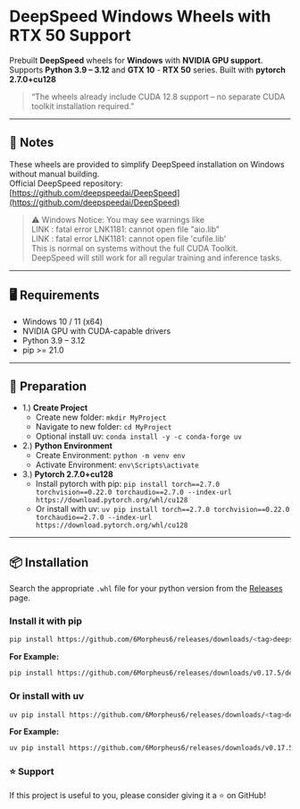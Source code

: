 # DeepSpeed Windows Wheels with RTX 50 Support

Prebuilt **DeepSpeed** wheels for **Windows** with **NVIDIA GPU support**.  
Supports **Python 3.9 – 3.12** and **GTX 10** - **RTX 50** series.
Built with **pytorch 2.7.0+cu128**  
> “The wheels already include CUDA 12.8 support – no separate CUDA toolkit installation  required.”

---

## 📜 Notes

These wheels are provided to simplify DeepSpeed installation on Windows without manual building.  
Official DeepSpeed repository: [https://github.com/deepspeedai/DeepSpeed](https://github.com/deepspeedai/DeepSpeed)

> ⚠ Windows Notice:
You may see warnings like  
LINK : fatal error LNK1181: cannot open file "aio.lib"  
LINK : fatal error LNK1181: cannot open file 'cufile.lib'  
This is normal on systems without the full CUDA Toolkit.  
DeepSpeed will still work for all regular training and inference tasks.

---

## 🖥️ Requirements

- Windows 10 / 11 (x64)  
- NVIDIA GPU with CUDA-capable drivers  
- Python 3.9 – 3.12  
- pip >= 21.0

---

## 🔧 Preparation

- 1.) **Create Project**
  - Create new folder: `mkdir MyProject`
  - Navigate to new folder: `cd MyProject`
  - Optional install uv: `conda install -y -c conda-forge uv`
- 2.) **Python Environment**
  - Create Environment: `python -m venv env`
  - Activate Environment: `env\Scripts\activate`
- 3.) **Pytorch 2.7.0+cu128**
  - Install pytorch with pip: `pip install torch==2.7.0 torchvision==0.22.0 torchaudio==2.7.0 --index-url https://download.pytorch.org/whl/cu128`
  - Or install with uv: `uv pip install torch==2.7.0 torchvision==0.22.0 torchaudio==2.7.0 --index-url https://download.pytorch.org/whl/cu128`

---

## 📦 Installation

Search the appropriate `.whl` file for your python version from the [Releases](https://github.com/6Morpheus6/releases) page.

### Install it with pip

```bash
pip install https://github.com/6Morpheus6/releases/downloads/<tag>deepspeed‑<version>‑cp<pythonversion>‑cp<pythonversion>‑win_amd64.whl
```

**For Example:**

```bash
pip install https://github.com/6Morpheus6/releases/downloads/v0.17.5/deepspeed-0.17.5+e1560d84-cp310-cp310-win_amd64.whl
```

### Or install with uv

```bash
uv pip install https://github.com/6Morpheus6/releases/downloads/<tag>deepspeed‑<version>‑cp<pythonversion>‑cp<pythonversion>‑win_amd64.whl
```

**For Example:**

```bash
uv pip install https://github.com/6Morpheus6/releases/downloads/v0.17.5/deepspeed-0.17.5+e1560d84-cp310-cp310-win_amd64.whl
```

### ⭐ Support

If this project is useful to you, please consider giving it a ⭐ on GitHub!
